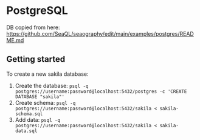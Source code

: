 # PostgreSQL

DB copied from here: https://github.com/SeaQL/seaography/edit/main/examples/postgres/README.md

## Getting started

To create a new sakila database:

1. Create the database: `psql -q postgres://username:password@localhost:5432/postgres -c 'CREATE DATABASE "sakila"'`
2. Create schema: `psql -q postgres://username:password@localhost:5432/sakila < sakila-schema.sql`
3. Add data: `psql -q postgres://username:password@localhost:5432/sakila < sakila-data.sql`

